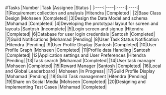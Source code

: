 #Tasks
|Number   |Task    |Assignee    |Status    |
|:----:|----|:----:|:----:|
|1|Requirement collection and analysis    |Hitendra    |Completed    |
|2|Base Class Design    |Mohseen    |Completed|
|3|Design the Data Model and schema    |Mohamad    |Completed|
|4|Developing the prototypal layout for screen and layouts    |Santosh    |Incomplete|
|5|Login screen and signup    |Hitendra    |Completed|
|6|Database for user login credentials    |Santosh    |Completed|
|7|Guild Notifications    |Mohamad    |Pending|
|8|User Task Status Notification    |Hitendra    |Pending|
|9|User Profile Display    |Santosh    |Completed|
|10|User Profile Graph    |Mohseen    |Completed|
|11|Profile data Handling    |Santosh    |Completed|
|12|Application settings and User Preferences    |Hitendra    |Pending|
|13|Task search    |Mohamad    |Completed|
|14|User task manager    |Mohseen    |Completed|
|15|Reward Manager    |Santosh    |Completed|
|16|Local and Global Leaderboard    | Mohseen    |In Progress|
|17|Guild Profile Display    |Mohamad     |Pending|
|18|Guild Task management    |Hitendra    |Pending|
|19|Share on Social Media   |Mohseen     |Completed|
|20|Designing and Implementing Test Cases    |Mohamad    |Completed|
